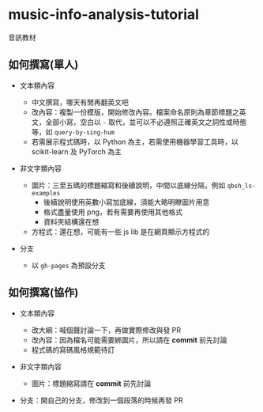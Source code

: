 ﻿# music-info-analysis-tutorial

音訊教材

## 如何撰寫(單人)

* 文本類內容
  * 中文撰寫，哪天有閒再翻英文吧
  * 改內容：複製一份模版，開始修改內容。檔案命名原則為章節標題之英文，全部小寫，空白以 `-` 取代，並可以不必遵照正確英文之詞性或時態等，如 `query-by-sing-hum`
  * 若需展示程式碼時，以 Python 為主，若需使用機器學習工具時，以 scikit-learn 及 PyTorch 為主

* 非文字類內容
  * 圖片：三至五碼的標題縮寫和後續說明，中間以底線分隔，例如 `qbsh_ls-examples`
    * 後續說明使用英數小寫加底線，須能大略明瞭圖片用意
    * 格式盡量使用 png，若有需要再使用其他格式
    * 資料夾結構還在想
  * 方程式：還在想，可能有一些 js lib 是在網頁顯示方程式的

* 分支
  * 以 `gh-pages` 為預設分支

## 如何撰寫(協作)

* 文本類內容
  * 改大綱：喊個聲討論一下，再做實際修改與發 PR
  * 改內容：因為檔名可能需要綁圖片，所以請在 **commit** 前先討論
  * 程式碼的寫碼風格規範待訂

* 非文字類內容
  * 圖片：標題縮寫請在 **commit** 前先討論

* 分支：開自己的分支，修改到一個段落的時候再發 PR
